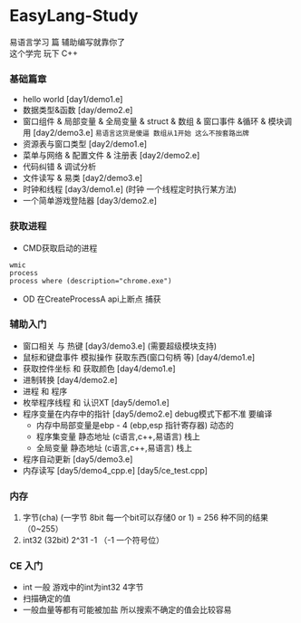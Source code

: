 # EasyLang-Study
易语言学习 篇 辅助编写就靠你了  
这个学完 玩下  C++

### 基础篇章 
- hello world [day1/demo1.e]
- 数据类型&函数 [day/demo2.e]
- 窗口组件 & 局部变量 & 全局变量 & struct & 数组 & 窗口事件 &循环 & 模块调用  [day2/demo3.e] `易语言这货是傻逼 数组从1开始 这么不按套路出牌`
- 资源表与窗口类型 [day2/demo1.e]
- 菜单与网络 & 配置文件 & 注册表 [day2/demo2.e]
- 代码纠错 & 调试分析
- 文件读写 & 易类 [day2/demo3.e]
- 时钟和线程 [day3/demo1.e] (时钟 一个线程定时执行某方法)
- 一个简单游戏登陆器 [day3/demo2.e]

### 获取进程
- CMD获取启动的进程
```
wmic
process
process where (description="chrome.exe")
```
- OD 在CreateProcessA api上断点 捕获


### 辅助入门
- 窗口相关 与 热键 [day3/demo3.e]  (需要超级模块支持)
- 鼠标和键盘事件 模拟操作  获取东西(窗口句柄 等) [day4/demo1.e]
- 获取控件坐标 和 获取颜色 [day4/demo1.e]
- 进制转换 [day4/demo2.e]
- 进程 和 程序
- 枚举程序线程 和 认识XT [day5/demo1.e]
- 程序变量在内存中的指针 [day5/demo2.e] debug模式下都不准 要编译
    - 内存中局部变量是ebp - 4 (ebp,esp 指针寄存器) 动态的
    - 程序集变量  静态地址  (c语言,c++,易语言)  栈上
    - 全局变量 静态地址     (c语言,c++,易语言)  栈上
- 程序自动更新 [day5/demo3.e]
- 内存读写 [day5/demo4_cpp.e]  [day5/ce_test.cpp]


### 内存
1. 字节(cha)  (一字节 8bit  每一个bit可以存储0 or 1) = 256 种不同的结果  （0~255）
2. int32 (32bit) 2^31 -1 （-1 一个符号位）


### CE 入门
- int 一般 游戏中的int为int32 4字节 
- 扫描确定的值
- 一般血量等都有可能被加盐  所以搜索不确定的值会比较容易